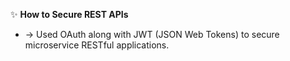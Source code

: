 ✨ **How to Secure REST APIs**
- → Used OAuth along with JWT (JSON Web Tokens) to secure microservice RESTful applications.